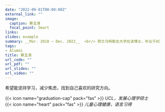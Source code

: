 ```yaml
---
date: "2022-09-01T00:00:00Z"
external_link: ""
image:
  caption: 蔡玉清
  focal_point: Smart
links:
slides: example
summary: __Mar. 2018 ~ Dec. 2022__  <br/> 荷兰乌特勒支大学在读博士，毕业于UCL发展心理学硕士项目，目前研究方向为视知觉、注意、瞳孔测量，对社会经济地位和open science相关研究也很感兴趣
tags:
- Alumni
title: 蔡玉清
url_code: ""
url_pdf: ""
url_slides: ""
url_video: ""
---
```

希望能坚持学习，减少焦虑，找到自己喜欢的研究方向。

{{< icon name="graduation-cap" pack="fas" >}} _UCL，发展心理学硕士_  
{{< icon name="heart" pack="fas" >}} _儿童心理健康，语言习得_  


